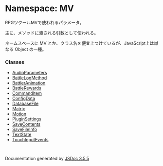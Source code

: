 # Namespace: MV
RPGツクールMVで使われるパラメータ。

主に、メソッドに渡される引数として使われる。

ネームスペースに MV とか、クラス名を便宜上つけているが、JavaScript上は単なる Object の一種。

### Classes

* [AudioParameters](MV.AudioParameters.md)
* [BattleLogMethod](MV.BattleLogMethod.md)
* [BattlerAnimation](MV.BattlerAnimation.md)
* [BattleRewards](MV.BattleRewards.md)
* [CommandItem](MV.CommandItem.md)
* [ConfigData](MV.ConfigData.md)
* [DatabaseFile](MV.DatabaseFile.md)
* [Matrix](MV.Matrix.md)
* [Motion](MV.Motion.md)
* [PluginSettings](MV.PluginSettings.md)
* [SaveContents](MV.SaveContents.md)
* [SaveFileInfo](MV.SaveFileInfo.md)
* [TextState](MV.TextState.md)
* [TouchInputEvents](MV.TouchInputEvents.md)


 <br>

  Documentation generated by [JSDoc 3.5.5](https://github.com/jsdoc3/jsdoc)
